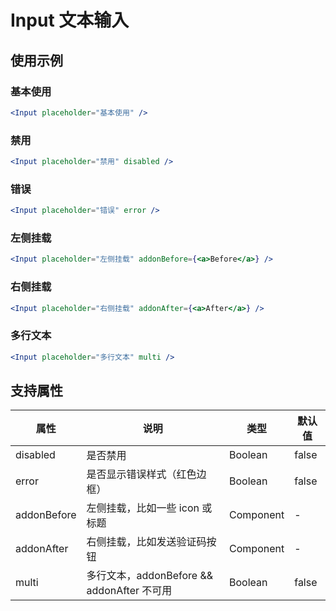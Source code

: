 ---
---

# Input 文本输入

## 使用示例

### 基本使用

```jsx
<Input placeholder="基本使用" />
```

### 禁用

```jsx
<Input placeholder="禁用" disabled />
```

### 错误

```jsx
<Input placeholder="错误" error />
```

### 左侧挂载

```jsx
<Input placeholder="左侧挂载" addonBefore={<a>Before</a>} />
```

### 右侧挂载

```jsx
<Input placeholder="右侧挂载" addonAfter={<a>After</a>} />
```

### 多行文本

```jsx
<Input placeholder="多行文本" multi />
```

## 支持属性

| 属性        | 说明                                       | 类型      | 默认值 |
| ----------- | ------------------------------------------ | --------- | ------ |
| disabled    | 是否禁用                                   | Boolean   | false  |
| error       | 是否显示错误样式（红色边框）               | Boolean   | false  |
| addonBefore | 左侧挂载，比如一些 icon 或标题             | Component | -      |
| addonAfter  | 右侧挂载，比如发送验证码按钮               | Component | -      |
| multi       | 多行文本，addonBefore && addonAfter 不可用 | Boolean   | false  |
